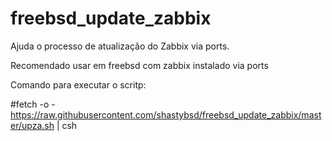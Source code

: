 # freebsd_update_zabbix
Ajuda o processo de atualização do Zabbix via ports.

Recomendado usar em freebsd com zabbix instalado via ports

Comando para executar o scritp:

#fetch -o - https://raw.githubusercontent.com/shastybsd/freebsd_update_zabbix/master/upza.sh | csh
